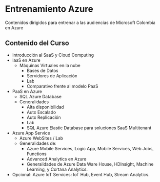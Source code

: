 # Entrenamiento Azure
Contenidos dirigidos para entrenar a las audiencias de Microsoft Colombia en Azure

## Contenido del Curso

  * Introducción al SaaS y Cloud Computing
  * IaaS en Azure
    * Máquinas Virtuales en la nube
      * Bases de Datos
      * Servidores de Aplicación
      * Lab
      * Comparativo frente al modelo PaaS
* PaaS en Azure
  *	SQL Azure Database
  *	Generalidades
    * Alta disponibilidad    	
    * Auto Escalado
    * Auto Replicación    
    * Lab
    * SQL Azure Elastic Database para soluciones SaaS Multitenant
* Azure App Service
    * Azure WebSites / Lab
    * Generalidades de:
        * Azure Mobile Services, Logic App, Mobile Services, Web Jobs, Functions
        * Advanced Analytics en Azure
        * Generalidades de Azure Data Ware House, HDInsight, Machine Learning, y Cortana Analytics.
* Opcional: Azure IoT Services: IoT Hub, Event Hub, Stream Analytics.



